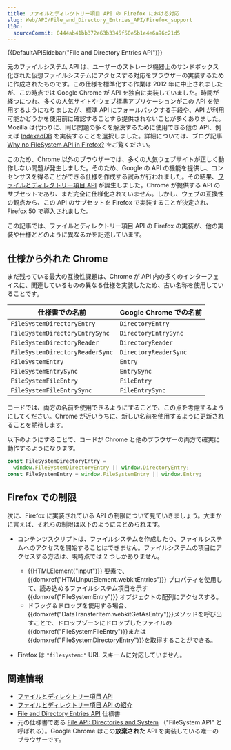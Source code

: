 ```yaml
---
title: ファイルとディレクトリー項目 API の Firefox における対応
slug: Web/API/File_and_Directory_Entries_API/Firefox_support
l10n:
  sourceCommit: 0444ab41bb372e63b3345f50e5b1e4e6a96c21d5
---
```


{{DefaultAPISidebar("File and Directory Entries API")}}

元のファイルシステム API は、ユーザーのストレージ機器上のサンドボックス化された仮想ファイルシステムにアクセスする対応をブラウザーの実装するために作成されたものです。この仕様を標準化する作業は 2012 年に中止されましたが、この時点では Google Chrome が API を独自に実装していました。時間が経つにつれ、多くの人気サイトやウェブ標準アプリケーションがこの API を使用するようになりましたが、標準 API にフォールバックする手段や、API が利用可能かどうかを使用前に確認することすら提供されないことが多くありました。Mozilla は代わりに、同じ問題の多くを解決するために使用できる他の API、例えば [IndexedDB](/ja/docs/Web/API/IndexedDB_API) を実装することを選択しました。詳細については、ブログ記事 [Why no FileSystem API in Firefox?](https://hacks.mozilla.org/2012/07/why-no-filesystem-api-in-firefox/) をご覧ください。

このため、Chrome 以外のブラウザーでは、多くの人気ウェブサイトが正しく動作しない問題が発生しました。そのため、Google の API の機能を提供し、コンセンサスを得ることができる仕様を作成する試みが行われました。その結果、[ファイルとディレクトリー項目 API](/ja/docs/Web/API/File_and_Directory_Entries_API) が誕生しました。Chrome が提供する API のサブセットであり、まだ完全に仕様化されていません。しかし、ウェブの互換性の観点から、この API のサブセットを Firefox で実装することが決定され、Firefox 50 で導入されました。

この記事では、ファイルとディレクトリー項目 API の Firefox の実装が、他の実装や仕様とどのように異なるかを記述しています。

## 仕様から外れた Chrome

まだ残っている最大の互換性課題は、Chrome が API 内の多くのインターフェイスに、関連しているものの異なる仕様を実装したため、古い名称を使用していることです。

<table class="standard-table">
  <thead>
    <tr>
      <th scope="row">仕様書での名前</th>
      <th scope="col">Google Chrome での名前</th>
    </tr>
  </thead>
  <tbody>
    <tr>
      <td><code>FileSystemDirectoryEntry</code></td>
      <td><code>DirectoryEntry</code></td>
    </tr>
    <tr>
      <td><code>FileSystemDirectoryEntrySync</code></td>
      <td><code>DirectoryEntrySync</code></td>
    </tr>
    <tr>
      <td><code>FileSystemDirectoryReader</code></td>
      <td><code>DirectoryReader</code></td>
    </tr>
    <tr>
      <td><code>FileSystemDirectoryReaderSync</code></td>
      <td><code>DirectoryReaderSync</code></td>
    </tr>
    <tr>
      <td><code>FileSystemEntry</code></td>
      <td><code>Entry</code></td>
    </tr>
    <tr>
      <td><code>FileSystemEntrySync</code></td>
      <td><code>EntrySync</code></td>
    </tr>
    <tr>
      <td><code>FileSystemFileEntry</code></td>
      <td><code>FileEntry</code></td>
    </tr>
    <tr>
      <td><code>FileSystemFileEntrySync</code></td>
      <td><code>FileEntrySync</code></td>
    </tr>
  </tbody>
</table>

コードでは、両方の名前を使用できるようにすることで、この点を考慮するようにしてください。Chrome が近いうちに、新しい名前を使用するように更新されることを期待します。

以下のようにすることで、コードが Chrome と他のブラウザーの両方で確実に動作するようになります。

```js
const FileSystemDirectoryEntry =
  window.FileSystemDirectoryEntry || window.DirectoryEntry;
const FileSystemEntry = window.FileSystemEntry || window.Entry;
```

## Firefox での制限

次に、Firefox に実装されている API の制限について見ていきましょう。大まかに言えば、それらの制限は以下のようにまとめられます。

- コンテンツスクリプトは、ファイルシステムを作成したり、ファイルシステムへのアクセスを開始することはできません。ファイルシステムの項目にアクセスする方法は、現時点では 2 つしかありません。

  - {{HTMLElement("input")}} 要素で、{{domxref("HTMLInputElement.webkitEntries")}} プロパティを使用して、読み込めるファイルシステム項目を示す {{domxref("FileSystemEntry")}} オブジェクトの配列にアクセスする。
  - ドラッグ＆ドロップを使用する場合、{{domxref("DataTransferItem.webkitGetAsEntry")}}メソッドを呼び出すことで、ドロップゾーンにドロップしたファイルの{{domxref("FileSystemFileEntry")}}または{{domxref("FileSystemDirectoryEntry")}}を取得することができる。

- Firefox は `"filesystem:"` URL スキームに対応していません。

## 関連情報

- [ファイルとディレクトリー項目 API](/ja/docs/Web/API/File_and_Directory_Entries_API)
- [ファイルとディレクトリー項目 API の紹介](/ja/docs/Web/API/File_and_Directory_Entries_API/Introduction)
- [File and Directory Entries API](https://wicg.github.io/entries-api/) 仕様書
- 元の仕様書である [File API: Directories and System](https://dev.w3.org/2009/dap/file-system/file-dir-sys.html) （"FileSystem API" と呼ばれる）。Google Chrome はこの**放棄された** API を実装している唯一のブラウザーです。
